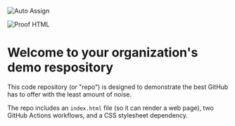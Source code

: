 ![Auto Assign](https://github.com/PrivatePwn0sec/demo-repository/actions/workflows/auto-assign.yml/badge.svg)

![Proof HTML](https://github.com/PrivatePwn0sec/demo-repository/actions/workflows/proof-html.yml/badge.svg)

# Welcome to your organization's demo respository
This code repository (or "repo") is designed to demonstrate the best GitHub has to offer with the least amount of noise.

The repo includes an `index.html` file (so it can render a web page), two GitHub Actions workflows, and a CSS stylesheet dependency.
